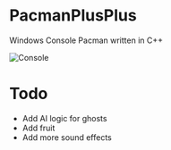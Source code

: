 # PacmanPlusPlus
Windows Console Pacman written in C++

![Console](http://i.imgur.com/lIxMSZV.png)

# Todo
* Add AI logic for ghosts
* Add fruit
* Add more sound effects